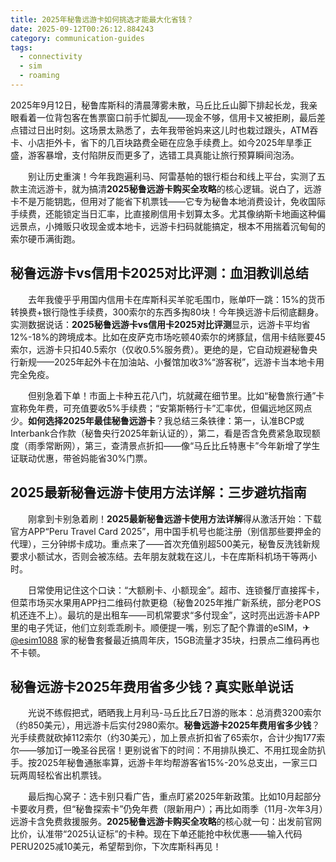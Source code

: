```yaml
---
title: 2025年秘鲁远游卡如何挑选才能最大化省钱？
date: 2025-09-12T00:26:12.884243
category: communication-guides
tags:
  - connectivity
  - sim
  - roaming
---
```


2025年9月12日，秘鲁库斯科的清晨薄雾未散，马丘比丘山脚下排起长龙，我亲眼看着一位背包客在售票窗口前手忙脚乱——现金不够，信用卡又被拒刷，最后差点错过日出时刻。这场景太熟悉了，去年我带爸妈来这儿时也栽过跟头，ATM吞卡、小店拒外卡，省下的几百块路费全砸在应急手续费上。如今2025年旱季正盛，游客暴增，支付陷阱反而更多了，选错工具真能让旅行预算瞬间泡汤。

　　别让历史重演！今年我跑遍利马、阿雷基帕的银行柜台和线上平台，实测了五款主流远游卡，就为搞清**2025秘鲁远游卡购买全攻略**的核心逻辑。说白了，远游卡不是万能钥匙，但用对了能省下机票钱——它专为秘鲁本地消费设计，免收国际手续费，还能锁定当日汇率，比直接刷信用卡划算太多。尤其像纳斯卡地画这种偏远景点，小摊贩只收现金或本地卡，远游卡扫码就能搞定，根本不用揣着沉甸甸的索尔硬币满街跑。

## 秘鲁远游卡vs信用卡2025对比评测：血泪教训总结

　　去年我傻乎乎用国内信用卡在库斯科买羊驼毛围巾，账单吓一跳：15%的货币转换费+银行隐性手续费，300索尔的东西多掏80块！今年换远游卡后彻底翻身。实测数据说话：**2025秘鲁远游卡vs信用卡2025对比评测**显示，远游卡平均省12%-18%的跨境成本。比如在皮萨克市场吃顿40索尔的烤豚鼠，信用卡结账要45索尔，远游卡只扣40.5索尔（仅收0.5%服务费）。更绝的是，它自动规避秘鲁央行新规——2025年起外卡在加油站、小餐馆加收3%“游客税”，远游卡当本地卡用完全免疫。

　　但别急着下单！市面上卡种五花八门，坑就藏在细节里。比如“秘鲁旅行通”卡宣称免年费，可充值要收5%手续费；“安第斯畅行卡”汇率优，但偏远地区网点少。**如何选择2025年最佳秘鲁远游卡**？我总结三条铁律：第一，认准BCP或Interbank合作款（秘鲁央行2025年新认证的），第二，看是否含免费紧急取现额度（雨季常断网），第三，查清景点折扣——像“马丘比丘特惠卡”今年新增了学生证联动优惠，带爸妈能省30%门票。

## 2025最新秘鲁远游卡使用方法详解：三步避坑指南

　　刚拿到卡别急着刷！**2025最新秘鲁远游卡使用方法详解**得从激活开始：下载官方APP“Peru Travel Card 2025”，用中国手机号也能注册（别信那些要押金的代理），三分钟绑卡成功。重点来了——首次充值别超500美元，秘鲁反洗钱新规要求小额试水，否则会被冻结。去年朋友就栽在这儿，卡在库斯科机场干等两小时。

　　日常使用记住这个口诀：“大额刷卡、小额现金”。超市、连锁餐厅直接挥卡，但菜市场买水果用APP扫二维码付款更稳（秘鲁2025年推广新系统，部分老POS机还连不上）。最坑的是出租车——司机常要求“多付现金”，这时亮出远游卡APP里的电子凭证，他们立刻乖乖刷卡。顺便提一嘴，别忘了配个靠谱的eSIM，✈[@esim1088](https://t.me/s/esim1088) 家的秘鲁套餐最近搞周年庆，15GB流量才35块，扫景点二维码再也不卡顿。

## 秘鲁远游卡2025年费用省多少钱？真实账单说话

　　光说不练假把式，晒晒我上月利马-马丘比丘7日游的账本：总消费3200索尔（约850美元），用远游卡后实付2980索尔。**秘鲁远游卡2025年费用省多少钱**？光手续费就砍掉112索尔（约30美元），加上景点折扣省了65索尔，合计少掏177索尔——够加订一晚圣谷民宿！更别说省下的时间：不用排队换汇、不用扛现金防扒手。按2025年秘鲁通胀率算，远游卡年均帮游客省15%-20%总支出，一家三口玩两周轻松省出机票钱。

　　最后掏心窝子：选卡别只看广告，重点盯紧2025年新政策。比如10月起部分卡要收月费，但“秘鲁探索卡”仍免年费（限新用户）；再比如雨季（11月-次年3月）远游卡含免费救援服务。**2025秘鲁远游卡购买全攻略**的核心就一句：出发前官网比价，认准带“2025认证标”的卡种。现在下单还能抢中秋优惠——输入代码PERU2025减10美元，希望帮到你，下次库斯科再见！